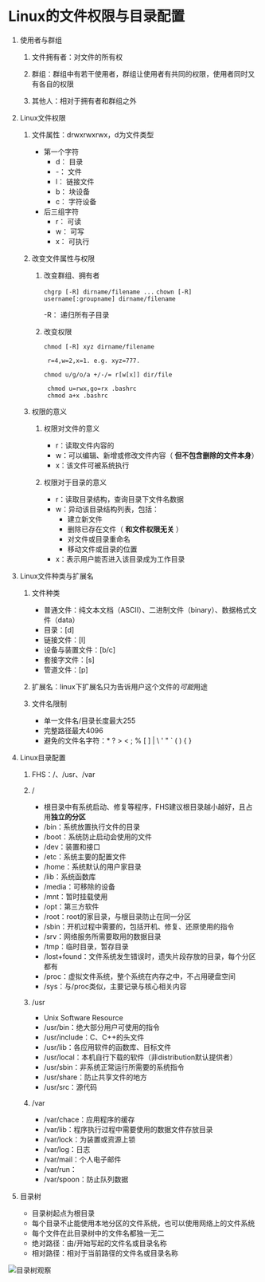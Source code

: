 # Linux的文件权限与目录配置

1. 使用者与群组

	1. 文件拥有者：对文件的所有权	

	2. 群组：群组中有若干使用者，群组让使用者有共同的权限，使用者同时又有各自的权限	

	3. 其他人：相对于拥有者和群组之外

1. Linux文件权限

	1. 文件属性：drwxrwxrwx，d为文件类型

		* 第一个字符
			* d： 目录
			* -： 文件
			* l： 链接文件
			* b： 块设备
			* c： 字符设备
		* 后三组字符
			* r： 可读
			* w： 可写
			* x： 可执行 
	
	1. 改变文件属性与权限
		1.  改变群组、拥有者

			`chgrp [-R] dirname/filename ...`
			`chown [-R] username[:groupname] dirname/filename`

			-R： 递归所有子目录

		1. 改变权限
		
			`chmod [-R] xyz dirname/filename`

				r=4,w=2,x=1. e.g. xyz=777.

			`chmod u/g/o/a +/-/= r[w[x]] dir/file`

				chmod u=rwx,go=rx .bashrc
				chmod a+x .bashrc

	1. 权限的意义
		
		1. 权限对文件的意义 
		
			* r：读取文件内容的
			* w：可以编辑、新增或修改文件内容（ **但不包含删除的文件本身**）
			* x：该文件可被系统执行
		
		1. 权限对于目录的意义
		
			* r：读取目录结构，查询目录下文件名数据
			* w：异动该目录结构列表，包括：
				* 建立新文件
				* 删除已存在文件（ **和文件权限无关** ）
				* 对文件或目录重命名
				* 移动文件或目录的位置
			* x：表示用户能否进入该目录成为工作目录

1. Linux文件种类与扩展名

	1. 文件种类
	
		* 普通文件：纯文本文档（ASCII）、二进制文件（binary）、数据格式文件（data）
		* 目录：[d]
		* 链接文件：[l]
		* 设备与装置文件：[b/c]
		* 套接字文件：[s]
		* 管道文件：[p]

	2. 扩展名：linux下扩展名只为告诉用户这个文件的*可能*用途

	3. 文件名限制

		* 单一文件名/目录长度最大255
		* 完整路径最大4096
		* 避免的文件名字符：* ? > < ; % [ ] | \ ' " ` ( ) { }

1. Linux目录配置
	1. FHS：/、/usr、/var
	
	1. /
		* 根目录中有系统启动、修复等程序，FHS建议根目录越小越好，且占用**独立的分区**
		* /bin：系统放置执行文件的目录
		* /boot：系统防止启动会使用的文件
		* /dev：装置和接口
		* /etc：系统主要的配置文件
		* /home：系统默认的用户家目录
		* /lib：系统函数库
		* /media：可移除的设备
		* /mnt：暂时挂载使用
		* /opt：第三方软件
		* /root：root的家目录，与根目录防止在同一分区
		* /sbin：开机过程中需要的，包括开机、修复、还原使用的指令
		* /srv：网络服务所需要取用的数据目录
		* /tmp：临时目录，暂存目录
		* /lost+found：文件系统发生错误时，遗失片段存放的目录，每个分区都有
		* /proc：虚拟文件系统，整个系统在内存之中，不占用硬盘空间
		* /sys：与/proc类似，主要记录与核心相关内容
	
	1. /usr
		* Unix Software Resource
		* /usr/bin：绝大部分用户可使用的指令
		* /usr/include：C、C++的头文件
		* /usr/lib：各应用软件的函数库、目标文件
		* /usr/local：本机自行下载的软件（非distribution默认提供者）
		* /usr/sbin：非系统正常运行所需要的系统指令
		* /usr/share：防止共享文件的地方
		* /usr/src：源代码

	1. /var
		* /var/chace：应用程序的缓存
		* /var/lib：程序执行过程中需要使用的数据文件存放目录
		* /var/lock：为装置或资源上锁
		* /var/log：日志
		* /var/mail：个人电子邮件
		* /var/run：
		* /var/spoon：防止队列数据

1. 目录树

	* 目录树起点为根目录
	* 每个目录不止能使用本地分区的文件系统，也可以使用网络上的文件系统
	* 每个文件在此目录树中的文件名都独一无二
	* 绝对路径：由/开始写起的文件名或目录名称
	* 相对路径：相对于当前路径的文件名或目录名称

![目录树观察](http://channingchen.github.io/MyPKM/images/2014-6-6-linux-directorytree.gif)
 